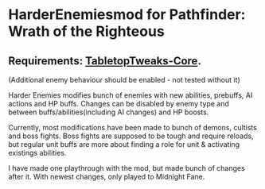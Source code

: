 ﻿# HarderEnemiesmod for Pathfinder: Wrath of the Righteous 
## Requirements: [TabletopTweaks-Core](https://github.com/Vek17/TabletopTweaks-Core/releases).

(Additional enemy behaviour should be enabled - not tested without it) 

Harder Enemies modifies bunch of enemies with new abilities, prebuffs, AI actions and HP buffs. Changes can be disabled by enemy type and between buffs/abilities(including AI changes) and HP boosts.

Currently, most modifications have been made to bunch of demons, cultists and boss fights. Boss fights are supposed to be tough and require reloads, but regular unit buffs are more about finding a role for unit & activating existings abilities. 

I have made one playthrough with the mod, but made bunch of changes after it. With newest changes, only played to Midnight Fane. 

